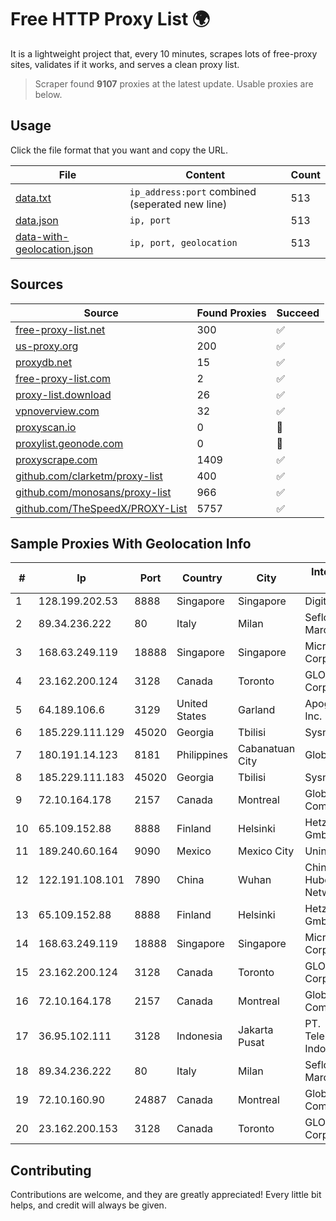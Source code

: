 
# Free HTTP Proxy List 🌍

It is a lightweight project that, every 10 minutes, scrapes lots of free-proxy sites, validates if it works, and serves a clean proxy list.


> Scraper found **9107** proxies at the latest update. Usable proxies are below.

## Usage

Click the file format that you want and copy the URL.


|File|Content|Count|
|----|-------|-----|
|[data.txt](https://raw.githubusercontent.com/themiralay/Proxy-List-World/master/data.txt)|`ip_address:port` combined (seperated new line)|513|
|[data.json](https://raw.githubusercontent.com/themiralay/Proxy-List-World/master/data.json)|`ip, port`|513|
|[data-with-geolocation.json](https://raw.githubusercontent.com/themiralay/Proxy-List-World/master/data-with-geolocation.json)|`ip, port, geolocation`|513|

## Sources

|Source|Found Proxies|Succeed|
|------|-------------|-------|
|[free-proxy-list.net](https://free-proxy-list.net)|300|✅|
|[us-proxy.org](https://www.us-proxy.org)|200|✅|
|[proxydb.net](http://proxydb.net)|15|✅|
|[free-proxy-list.com](https://free-proxy-list.com/?page=&port=&type%5B%5D=http&type%5B%5D=https&up_time=0&search=Search)|2|✅|
|[proxy-list.download](https://www.proxy-list.download/HTTP)|26|✅|
|[vpnoverview.com](https://vpnoverview.com/privacy/anonymous-browsing/free-proxy-servers)|32|✅|
|[proxyscan.io](https://www.proxyscan.io)|0|🚫|
|[proxylist.geonode.com](https://proxylist.geonode.com/api/proxy-list?limit=300&page=1&sort_by=lastChecked&sort_type=desc&protocols=http,https)|0|🚫|
|[proxyscrape.com](https://api.proxyscrape.com/v2/?request=displayproxies&protocol=http&timeout=10000&country=all&ssl=all&anonymity=all)|1409|✅|
|[github.com/clarketm/proxy-list](https://raw.githubusercontent.com/clarketm/proxy-list/master/proxy-list-raw.txt)|400|✅|
|[github.com/monosans/proxy-list](https://raw.githubusercontent.com/monosans/proxy-list/main/proxies/http.txt)|966|✅|
|[github.com/TheSpeedX/PROXY-List](https://raw.githubusercontent.com/TheSpeedX/PROXY-List/master/http.txt)|5757|✅|


## Sample Proxies With Geolocation Info

|#|Ip|Port|Country|City|Internet Service Provider|
|-|--|----|-------|----|-------------------------|
|1|128.199.202.53|8888|Singapore|Singapore|DigitalOcean, LLC|
|2|89.34.236.222|80|Italy|Milan|Seflow S.N.C. Di Marco Brame' & C.|
|3|168.63.249.119|18888|Singapore|Singapore|Microsoft Corporation|
|4|23.162.200.124|3128|Canada|Toronto|GLOBALTELEHOST Corp.|
|5|64.189.106.6|3129|United States|Garland|Apogee Telecom Inc.|
|6|185.229.111.129|45020|Georgia|Tbilisi|Sysnet LLC|
|7|180.191.14.123|8181|Philippines|Cabanatuan City|Globe Telecom|
|8|185.229.111.183|45020|Georgia|Tbilisi|Sysnet LLC|
|9|72.10.164.178|2157|Canada|Montreal|GloboTech Communications|
|10|65.109.152.88|8888|Finland|Helsinki|Hetzner Online GmbH|
|11|189.240.60.164|9090|Mexico|Mexico City|Uninet S.A. de C.V.|
|12|122.191.108.101|7890|China|Wuhan|China Unicom Hubei Province Network|
|13|65.109.152.88|8888|Finland|Helsinki|Hetzner Online GmbH|
|14|168.63.249.119|18888|Singapore|Singapore|Microsoft Corporation|
|15|23.162.200.124|3128|Canada|Toronto|GLOBALTELEHOST Corp.|
|16|72.10.164.178|2157|Canada|Montreal|GloboTech Communications|
|17|36.95.102.111|3128|Indonesia|Jakarta Pusat|PT. Telekomunikasi Indonesia|
|18|89.34.236.222|80|Italy|Milan|Seflow S.N.C. Di Marco Brame' & C.|
|19|72.10.160.90|24887|Canada|Montreal|GloboTech Communications|
|20|23.162.200.153|3128|Canada|Toronto|GLOBALTELEHOST Corp.|



## Contributing

Contributions are welcome, and they are greatly appreciated! Every
little bit helps, and credit will always be given.

